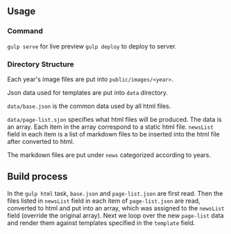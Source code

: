 ## Usage

### Command
`gulp serve` for live preview
`gulp deploy` to deploy to server.

### Directory Structure

Each year's image files are put into `public/images/<year>`.

Json data used for templates are put into `data` directory.

`data/base.json` is the common data used by all html files.

`data/page-list.sjon` specifies what html files will be produced. The data is an array. Each item in the array correspond to a static html file. `newsList` field in each item is a list of markdown files to be inserted into the html file after converted to html.

The markdown files are put under `news` categorized according to years.

## Build process
In the `gulp html` task, `base.json` and `page-list.json` are first read. Then the files listed in `newsList` field in each item of `page-list.json` are read, converted to html and put into an array, which was assigned to the `newsList` field (override the original array). Next we loop over the new `page-list` data and render them against templates specified in the `template` field.